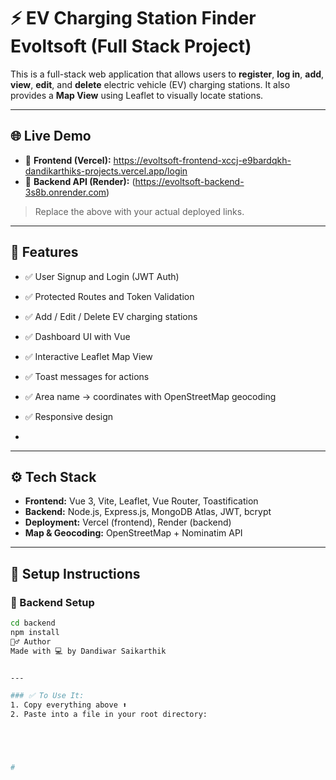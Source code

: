 # ⚡ EV Charging Station Finder Evoltsoft (Full Stack Project)

This is a full-stack web application that allows users to **register**, **log in**, **add**, **view**, **edit**, and **delete** electric vehicle (EV) charging stations. It also provides a **Map View** using Leaflet to visually locate stations.

---

## 🌐 Live Demo

- 🔗 **Frontend (Vercel):** https://evoltsoft-frontend-xccj-e9bardqkh-dandikarthiks-projects.vercel.app/login
- 🔗 **Backend API (Render):** (https://evoltsoft-backend-3s8b.onrender.com)

> Replace the above with your actual deployed links.

---

## 🧾 Features

- ✅ User Signup and Login (JWT Auth)
- ✅ Protected Routes and Token Validation
- ✅ Add / Edit / Delete EV charging stations
- ✅ Dashboard UI with Vue
- ✅ Interactive Leaflet Map View
- ✅ Toast messages for actions
- ✅ Area name → coordinates with OpenStreetMap geocoding
- ✅ Responsive design

-
---

## ⚙️ Tech Stack

- **Frontend:** Vue 3, Vite, Leaflet, Vue Router, Toastification
- **Backend:** Node.js, Express.js, MongoDB Atlas, JWT, bcrypt
- **Deployment:** Vercel (frontend), Render (backend)
- **Map & Geocoding:** OpenStreetMap + Nominatim API

---

## 🚀 Setup Instructions

### 🔧 Backend Setup

```bash
cd backend
npm install
🙋‍♂️ Author
Made with 💻 by Dandiwar Saikarthik


---

### ✅ To Use It:
1. Copy everything above ⬆️
2. Paste into a file in your root directory:





#

